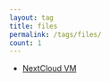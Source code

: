```yaml
---
layout: tag
title: files
permalink: /tags/files/
count: 1
---
```


- [NextCloud VM](https://networkingdream.com/server/nextcloud-vm/)
